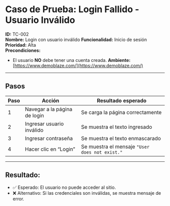 # Caso de Prueba: Login Fallido - Usuario Inválido

**ID:** TC-002  
**Nombre:** Login con usuario inválido
**Funcionalidad:** Inicio de sesión  
**Prioridad:** Alta  
**Precondiciones:**
- El usuario **NO** debe tener una cuenta creada.
**Ambiente:** [https://www.demoblaze.com/](https://www.demoblaze.com/)


---

## Pasos

| Paso | Acción                        | Resultado esperado                  |
|------|-------------------------------|-------------------------------------|
| 1    | Navegar a la página de login  | Se carga la página correctamente   |
| 2    | Ingresar usuario inválido     | Se muestra el texto ingresado      |
| 3    | Ingresar contraseña           | Se muestra el texto enmascarado      |
| 4    | Hacer clic en “Login”         | Se muestra el mensaje `"User does not exist."`|

---

## Resultado:
- ✅ Esperado: El usuario no puede acceder al sitio.
- ❌ Alternativo: Si las credenciales son inválidas, se muestra mensaje de error.
